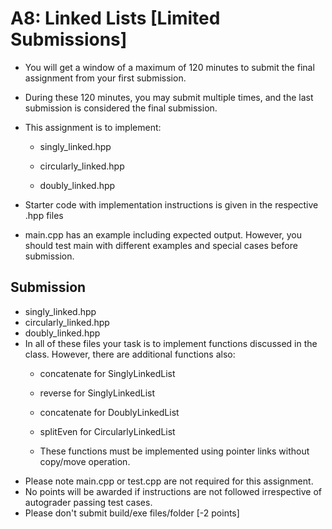 # A8: Linked Lists [Limited Submissions]

* You will get a window of a maximum of 120 minutes to submit the final assignment from your first submission.

* During these 120 minutes, you may submit multiple times, and the last submission is considered the final submission.

* This assignment is to implement:
  * singly_linked.hpp

  * circularly_linked.hpp

  * doubly_linked.hpp

* Starter code with implementation instructions is given in the respective .hpp files

* main.cpp has an example including expected output. However, you should test main with different examples and  special cases before submission.

## Submission

* singly_linked.hpp
* circularly_linked.hpp
* doubly_linked.hpp
* In all of these files your task is to implement functions discussed in the class. However, there are additional functions also:
  * concatenate for SinglyLinkedList

  * reverse for SinglyLinkedList

  * concatenate for DoublyLinkedList

  * splitEven for CircularlyLinkedList

  * These functions must be implemented using pointer links without copy/move operation.
* Please note main.cpp or test.cpp are not required for this assignment. 
* No points will be awarded if instructions are not followed irrespective of autograder passing test cases.
* Please don't submit build/exe files/folder [-2 points]



